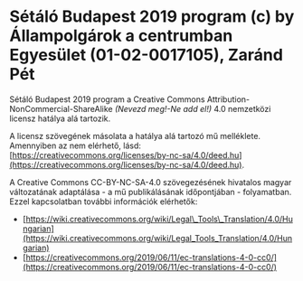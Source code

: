 # Sétáló Budapest 2019 program \(c\) by Állampolgárok a centrumban Egyesület \(01-02-0017105\), Zaránd Pét

Sétáló Budapest 2019 program a Creative Commons Attribution-NonCommercial-ShareAlike _\(Nevezd meg!-Ne add el!\)_ 4.0 nemzetközi licensz hatálya alá tartozik.

A licensz szövegének másolata a hatálya alá tartozó mű melléklete. Amennyiben az nem elérhető, lásd: [https://creativecommons.org/licenses/by-nc-sa/4.0/deed.hu](https://creativecommons.org/licenses/by-nc-sa/4.0/deed.hu).

A Creative Commons CC-BY-NC-SA-4.0 szövegezésének hivatalos magyar változatának adaptálása - a mű publikálásának időpontjában - folyamatban. Ezzel kapcsolatban további információk elérhetők:

* [https://wiki.creativecommons.org/wiki/Legal\_Tools\_Translation/4.0/Hungarian](https://wiki.creativecommons.org/wiki/Legal_Tools_Translation/4.0/Hungarian)
* [https://creativecommons.org/2019/06/11/ec-translations-4-0-cc0/](https://creativecommons.org/2019/06/11/ec-translations-4-0-cc0/)

